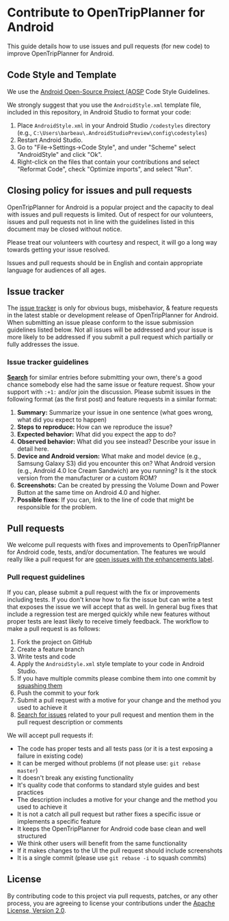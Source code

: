 # Contribute to OpenTripPlanner for Android

This guide details how to use issues and pull requests (for new code) to improve OpenTripPlanner for Android.

## Code Style and Template

We use the [Android Open-Source Project (AOSP](http://source.android.com/source/code-style.html) Code Style Guidelines.

We strongly suggest that you use the `AndroidStyle.xml` template file, included in this repository, in Android Studio to format your code:

1. Place `AndroidStyle.xml` in your Android Studio `/codestyles` directory (e.g., `C:\Users\barbeau\.AndroidStudioPreview\config\codestyles`)
2. Restart Android Studio.
3. Go to "File->Settings->Code Style", and under "Scheme" select "AndroidStyle" and click "Ok".
4. Right-click on the files that contain your contributions and select "Reformat Code", check "Optimize imports", and select "Run".

## Closing policy for issues and pull requests

OpenTripPlanner for Android is a popular project and the capacity to deal with issues and pull requests is limited. Out of respect for our volunteers, issues and pull requests not in line with the guidelines listed in this document may be closed without notice.

Please treat our volunteers with courtesy and respect, it will go a long way towards getting your issue resolved.

Issues and pull requests should be in English and contain appropriate language for audiences of all ages.

## Issue tracker

The [issue tracker](https://github.com/CUTR-at-USF/OpenTripPlanner-for-Android/issues) is only for obvious bugs, misbehavior, & feature requests in the latest stable or development release of OpenTripPlanner for Android. When submitting an issue please conform to the issue submission guidelines listed below. Not all issues will be addressed and your issue is more likely to be addressed if you submit a pull request which partially or fully addresses the issue.

### Issue tracker guidelines

**[Search](https://github.com/CUTR-at-USF/OpenTripPlanner-for-Android/search?q=&ref=cmdform&type=Issues)** for similar entries before submitting your own, there's a good chance somebody else had the same issue or feature request. Show your support with `:+1:` and/or join the discussion. Please submit issues in the following format (as the first post) and feature requests in a similar format:

1. **Summary:** Summarize your issue in one sentence (what goes wrong, what did you expect to happen)
2. **Steps to reproduce:** How can we reproduce the issue?
3. **Expected behavior:** What did you expect the app to do?
4. **Observed behavior:** What did you see instead?  Describe your issue in detail here.
5. **Device and Android version:** What make and model device (e.g., Samsung Galaxy S3) did you encounter this on?  What Android version (e.g., Android 4.0 Ice Cream Sandwich) are you running?  Is it the stock version from the manufacturer or a custom ROM?
6. **Screenshots:** Can be created by pressing the Volume Down and Power Button at the same time on Android 4.0 and higher.
7. **Possible fixes**: If you can, link to the line of code that might be responsible for the problem.

## Pull requests

We welcome pull requests with fixes and improvements to OpenTripPlanner for Android code, tests, and/or documentation. The features we would really like a pull request for are [open issues with the enhancements label](https://github.com/CUTR-at-USF/OpenTripPlanner-for-Android/issues?labels=enhancement&page=1&state=open).

### Pull request guidelines

If you can, please submit a pull request with the fix or improvements including tests. If you don't know how to fix the issue but can write a test that exposes the issue we will accept that as well. In general bug fixes that include a regression test are merged quickly while new features without proper tests are least likely to receive timely feedback. The workflow to make a pull request is as follows:

1. Fork the project on GitHub
2. Create a feature branch
3. Write tests and code
4. Apply the `AndroidStyle.xml` style template to your code in Android Studio.
5. If you have multiple commits please combine them into one commit by [squashing them](http://git-scm.com/book/en/Git-Tools-Rewriting-History#Squashing-Commits)
6. Push the commit to your fork
7. Submit a pull request with a motive for your change and the method you used to achieve it
8. [Search for issues](https://github.com/CUTR-at-USF/OpenTripPlanner-for-Android/search?q=&ref=cmdform&type=Issues) related to your pull request and mention them in the pull request description or comments

We will accept pull requests if:

* The code has proper tests and all tests pass (or it is a test exposing a failure in existing code)
* It can be merged without problems (if not please use: `git rebase master`)
* It doesn't break any existing functionality
* It's quality code that conforms to standard style guides and best practices
* The description includes a motive for your change and the method you used to achieve it
* It is not a catch all pull request but rather fixes a specific issue or implements a specific feature
* It keeps the OpenTripPlanner for Android code base clean and well structured
* We think other users will benefit from the same functionality
* If it makes changes to the UI the pull request should include screenshots
* It is a single commit (please use `git rebase -i` to squash commits)

## License

By contributing code to this project via pull requests, patches, or any other process, you are agreeing to license your contributions under the [Apache License, Version 2.0](http://www.apache.org/licenses/LICENSE-2.0.html).